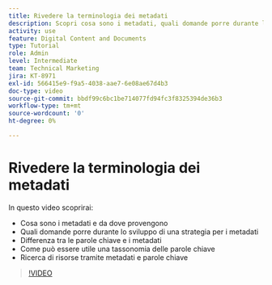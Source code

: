 ```yaml
---
title: Rivedere la terminologia dei metadati
description: Scopri cosa sono i metadati, quali domande porre durante lo sviluppo di una strategia per i metadati e altro ancora in [!UICONTROL Workfront DAM].
activity: use
feature: Digital Content and Documents
type: Tutorial
role: Admin
level: Intermediate
team: Technical Marketing
jira: KT-8971
exl-id: 566415e9-f9a5-4038-aae7-6e08ae67d4b3
doc-type: video
source-git-commit: bbdf99c6bc1be714077fd94fc3f8325394de36b3
workflow-type: tm+mt
source-wordcount: '0'
ht-degree: 0%

---
```


# Rivedere la terminologia dei metadati

In questo video scoprirai:

* Cosa sono i metadati e da dove provengono
* Quali domande porre durante lo sviluppo di una strategia per i metadati
* Differenza tra le parole chiave e i metadati
* Come può essere utile una tassonomia delle parole chiave
* Ricerca di risorse tramite metadati e parole chiave

>[!VIDEO](https://video.tv.adobe.com/v/3419526/?quality=12&learn=on&enablevpops=1&captions=ita)
